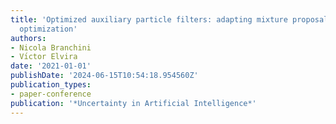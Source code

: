 ```yaml
---
title: 'Optimized auxiliary particle filters: adapting mixture proposals via convex
  optimization'
authors:
- Nicola Branchini
- Vı́ctor Elvira
date: '2021-01-01'
publishDate: '2024-06-15T10:54:18.954560Z'
publication_types:
- paper-conference
publication: '*Uncertainty in Artificial Intelligence*'
---
```

